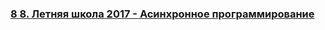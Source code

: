 ### [8 8. Летняя школа 2017 - Асинхронное программирование](https://www.youtube.com/watch?v=81tXZUP7tBY)

